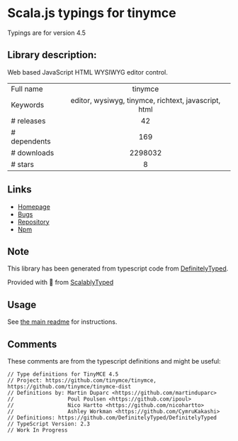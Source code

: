 
# Scala.js typings for tinymce

Typings are for version 4.5

## Library description:
Web based JavaScript HTML WYSIWYG editor control.

|                    |                 |
| ------------------ | :-------------: |
| Full name          | tinymce |
| Keywords           | editor, wysiwyg, tinymce, richtext, javascript, html |
| # releases         | 42 |
| # dependents       | 169 |
| # downloads        | 2298032 |
| # stars            | 8 |

## Links
- [Homepage](https://github.com/tinymce/tinymce-dist#readme)
- [Bugs](https://github.com/tinymce/tinymce/issues)
- [Repository](https://github.com/tinymce/tinymce-dist)
- [Npm](https://www.npmjs.com/package/tinymce)
    


## Note
This library has been generated from typescript code from [DefinitelyTyped](https://definitelytyped.org).

Provided with :purple_heart: from [ScalablyTyped](https://github.com/oyvindberg/ScalablyTyped)

## Usage
See [the main readme](../../readme.md) for instructions.

## Comments

These comments are from the typescript definitions and might be useful:
```
// Type definitions for TinyMCE 4.5
// Project: https://github.com/tinymce/tinymce, https://github.com/tinymce/tinymce-dist
// Definitions by: Martin Duparc <https://github.com/martinduparc>
//                 Poul Poulsen <https://github.com/ipoul>
//                 Nico Hartto <https://github.com/nicohartto>
//                 Ashley Workman <https://github.com/CymruKakashi>
// Definitions: https://github.com/DefinitelyTyped/DefinitelyTyped
// TypeScript Version: 2.3
// Work In Progress

```

